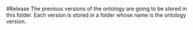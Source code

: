 #Release
 The previous versions of the ontology are going to be stored in this folder.
Each version is stored in a folder whose name is the ontology version.